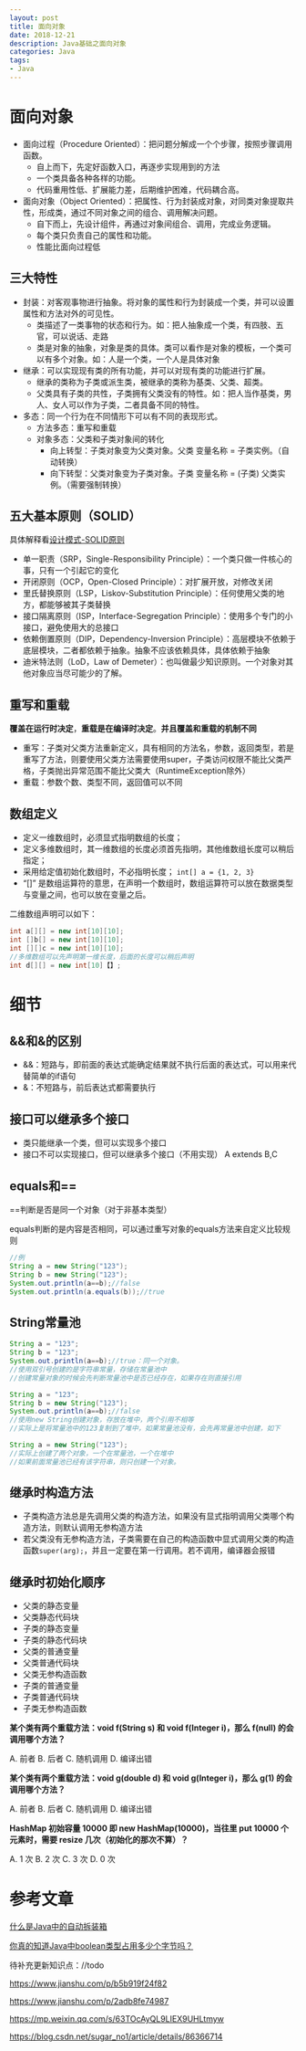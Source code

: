 ```yaml
---
layout: post
title: 面向对象
date: 2018-12-21
description: Java基础之面向对象
categories: Java
tags: 
- Java
---
```


# 面向对象

* 面向过程（Procedure Oriented）：把问题分解成一个个步骤，按照步骤调用函数。
  * 自上而下，先定好函数入口，再逐步实现用到的方法
  * 一个类具备各种各样的功能。
  * 代码重用性低、扩展能力差，后期维护困难，代码耦合高。
* 面向对象（Object Oriented）：把属性、行为封装成对象，对同类对象提取共性，形成类，通过不同对象之间的组合、调用解决问题。
  * 自下而上，先设计组件，再通过对象间组合、调用，完成业务逻辑。
  * 每个类只负责自己的属性和功能。
  * 性能比面向过程低

## 三大特性

* 封装：对客观事物进行抽象。将对象的属性和行为封装成一个类，并可以设置属性和方法对外的可见性。
  * 类描述了一类事物的状态和行为。如：把人抽象成一个类，有四肢、五官，可以说话、走路
  * 类是对象的抽象，对象是类的具体。类可以看作是对象的模板，一个类可以有多个对象。如：人是一个类，一个人是具体对象
* 继承：可以实现现有类的所有功能，并可以对现有类的功能进行扩展。
  * 继承的类称为子类或派生类，被继承的类称为基类、父类、超类。
  * 父类具有子类的共性，子类拥有父类没有的特性。如：把人当作基类，男人、女人可以作为子类，二者具备不同的特性。
* 多态：同一个行为在不同情形下可以有不同的表现形式。
  * 方法多态：重写和重载
  * 对象多态：父类和子类对象间的转化
    * 向上转型：子类对象变为父类对象。父类 变量名称 = 子类实例。（自动转换）
    * 向下转型：父类对象变为子类对象。子类 变量名称 = (子类) 父类实例。（需要强制转换）

## 五大基本原则（SOLID）

具体解释看[设计模式-SOLID原则](//todo)

* 单一职责（SRP，Single-Responsibility Principle）：一个类只做一件核心的事，只有一个引起它的变化
* 开闭原则（OCP，Open-Closed Principle）：对扩展开放，对修改关闭
* 里氏替换原则（LSP，Liskov-Substitution Principle）：任何使用父类的地方，都能够被其子类替换
* 接口隔离原则（ISP，Interface-Segregation Principle）：使用多个专门的小接口，避免使用大的总接口
* 依赖倒置原则（DIP，Dependency-Inversion Principle）：高层模块不依赖于底层模块，二者都依赖于抽象。抽象不应该依赖具体，具体依赖于抽象
* 迪米特法则（LoD，Law of Demeter）：也叫做最少知识原则。一个对象对其他对象应当尽可能少的了解。

## 重写和重载

**覆盖在运行时决定**，**重载是在编译时决定**。**并且覆盖和重载的机制不同**

* 重写：子类对父类方法重新定义，具有相同的方法名，参数，返回类型，若是重写了方法，则要使用父类方法需要使用super，子类访问权限不能比父类严格，子类抛出异常范围不能比父类大（RuntimeException除外）
* 重载：参数个数、类型不同，返回值可以不同

## 数组定义

* 定义一维数组时，必须显式指明数组的长度； 
* 定义多维数组时，其一维数组的长度必须首先指明，其他维数组长度可以稍后指定； 
* 采用给定值初始化数组时，不必指明长度； `int[] a = {1, 2, 3}`
* “[]” 是数组运算符的意思，在声明一个数组时，数组运算符可以放在数据类型与变量之间，也可以放在变量之后。

二维数组声明可以如下：

```java
int a[][] = new int[10][10];
int []b[] = new int[10][10];
int [][]c = new int[10][10];
//多维数组可以先声明第一维长度，后面的长度可以稍后声明
int d[][] = new int[10]【】;
```

# 细节

## &&和&的区别

* &&：短路与，即前面的表达式能确定结果就不执行后面的表达式，可以用来代替简单的if语句
* &：不短路与，前后表达式都需要执行

## 接口可以继承多个接口

* 类只能继承一个类，但可以实现多个接口
* 接口不可以实现接口，但可以继承多个接口（不用实现） A extends B,C

## equals和==

==判断是否是同一个对象（对于非基本类型）

equals判断的是内容是否相同，可以通过重写对象的equals方法来自定义比较规则

```java
//例
String a = new String("123");
String b = new String("123");
System.out.println(a==b);//false
System.out.println(a.equals(b));//true
```

## String常量池

```java
String a = "123";
String b = "123";
System.out.println(a==b);//true：同一个对象。
//使用双引号创建的是字符串常量，存储在常量池中
//创建常量对象的时候会先判断常量池中是否已经存在，如果存在则直接引用

String a = "123";
String b = new String("123");
System.out.println(a==b);//false
//使用new String创建对象，存放在堆中，两个引用不相等
//实际上是将常量池中的123复制到了堆中，如果常量池没有，会先再常量池中创建，如下

String a = new String("123");
//实际上创建了两个对象，一个在常量池，一个在堆中
//如果前面常量池已经有该字符串，则只创建一个对象。
```

## 继承时构造方法

* 子类构造方法总是先调用父类的构造方法，如果没有显式指明调用父类哪个构造方法，则默认调用无参构造方法
* 若父类没有无参构造方法，子类需要在自己的构造函数中显式调用父类的构造函数`super(arg);`，并且一定要在第一行调用。若不调用，编译器会报错

## 继承时初始化顺序

- 父类的静态变量
- 父类静态代码块
- 子类的静态变量
- 子类的静态代码块
- 父类的普通变量
- 父类普通代码块
- 父类无参构造函数
- 子类的普通变量
- 子类普通代码块
- 子类无参构造函数





**某个类有两个重载方法：void f(String s) 和 void f(Integer i)，那么 f(null) 的会调用哪个方法？**


A. 前者
B. 后者
C. 随机调用
D. 编译出错

**某个类有两个重载方法：void g(double d) 和 void g(Integer i)，那么 g(1) 的会调用哪个方法？**

A. 前者
B. 后者
C. 随机调用
D. 编译出错

**HashMap 初始容量 10000 即 new HashMap(10000)，当往里 put 10000 个元素时，需要 resize 几次（初始化的那次不算）？**

A. 1 次
B. 2 次
C. 3 次
D. 0 次

# 参考文章

[什么是Java中的自动拆装箱](https://blog.csdn.net/wufaliang003/article/details/82347077)

[你真的知道Java中boolean类型占用多少个字节吗？](https://www.jianshu.com/p/2f663dc820d0)

待补充更新知识点：//todo

https://www.jianshu.com/p/b5b919f24f82

https://www.jianshu.com/p/2adb8fe74987

https://mp.weixin.qq.com/s/63TOcAyQL9LIEX9UHLtmyw

https://blog.csdn.net/sugar_no1/article/details/86366714